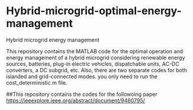 # Hybrid-microgrid-optimal-energy-management
Hybrid microgrid energy management

This repository contains the MATLAB code for the optimal operation and energy management of a hybrid microgrid considering renewable energy sources, batteries, plug-in electric vehicles, dispatchable units, AC-DC converters, a DC subgrid, etc. Also, there are two separate  codes for both islanded and grid-connected modes. you only need to run the cost_deterministic.m file. 

##This repository contains the codes for the followoing paper
https://ieeexplore.ieee.org/abstract/document/9460795/
